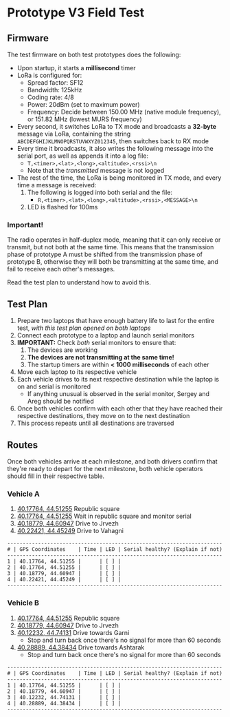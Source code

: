 # Prototype V3 Field Test

## Firmware
The test firmware on both test prototypes does the following:

- Upon startup, it starts a **millisecond** timer
- LoRa is configured for:
    - Spread factor: SF12
    - Bandwidth: 125kHz
    - Coding rate: 4/8
    - Power: 20dBm (set to maximum power)
    - Frequency: Decide between 150.00 MHz (native module frequency), or 151.82 MHz (lowest MURS frequency)
- Every second, it switches LoRa to TX mode and broadcasts a **32-byte** message via LoRa, containing the string `ABCDEFGHIJKLMNOPQRSTUVWXYZ012345`, then switches back to RX mode
- Every time it broadcasts, it also writes the following message into the serial port, as well as appends it into a log file:
    - `T,<timer>,<lat>,<long>,<altitude>,<rssi>\n`
    - Note that the _transmitted_ message is not logged
- The rest of the time, the LoRa is being monitored in TX mode, and every time a message is received:
    1. The following is logged into both serial and  the file:
        - `R,<timer>,<lat>,<long>,<altitude>,<rssi>,<MESSAGE>\n`
    2. LED is flashed for 100ms


### Important!
The radio operates in half-duplex mode, meaning that it can only receive or transmit, but not both at the same time. This means that the transmission phase of prototype A must be shifted from the transmission phase of prototype B, otherwise they will both be transmitting at the same time, and fail to receive each other's messages.

Read the test plan to understand how to avoid this.

## Test Plan
1. Prepare two laptops that have enough battery life to last for the entire test, _with this test plan opened on both laptops_
2. Connect each prototype to a laptop and launch serial monitors
3. **IMPORTANT:** Check *both* serial monitors to ensure that:
    1. The devices are working
    2. **The devices are not transmitting at the same time!**
    3. The startup timers are within **< 1000 milliseconds** of each other
4. Move each laptop to its respective vehicle
5. Each vehicle drives to its next respective destination while the laptop is on and serial is monitored
    - If anything unusual is observed in the serial monitor, Sergey and Areg should be notified
6. Once both vehicles confirm with each other that they have reached their respective destinations, they move on to the next destination
7. This process repeats until all destinations are traversed

## Routes
Once both vehicles arrive at each milestone, and both drivers confirm that they're ready to depart for the next milestone, both vehicle operators should fill in their respective table.

### Vehicle A
1. [40.17764, 44.51255](https://www.openstreetmap.org/#map=16/40.17764/44.51255) Republic square 
2. [40.17764, 44.51255](https://www.openstreetmap.org/#map=16/40.17764/44.51255) Wait in republic square and monitor serial
3. [40.18779, 44.60947](https://www.openstreetmap.org/#map=14/40.18779/44.60947) Drive to Jrvezh
4. [40.22421, 44.45249](https://www.openstreetmap.org/#map=15/40.22421/44.45249) Drive to Vahagni

```
----------------------------------------------------------------------
# | GPS Coordinates    | Time | LED | Serial healthy? (Explain if not)
----------------------------------------------------------------------
1 | 40.17764, 44.51255 |      | [ ] |
2 | 40.17764, 44.51255 |      | [ ] |
3 | 40.18779, 44.60947 |      | [ ] |
4 | 40.22421, 44.45249 |      | [ ] |
----------------------------------------------------------------------
```

### Vehicle B
1. [40.17764, 44.51255](https://www.openstreetmap.org/#map=16/40.17764/44.51255) Republic square
2. [40.18779, 44.60947](https://www.openstreetmap.org/#map=14/40.18779/44.60947) Drive to Jrvezh
3. [40.12232, 44.74131](https://www.openstreetmap.org/#map=13/40.12232/44.74131) Drive towards Garni
    * Stop and turn back once there's no signal for more than 60 seconds
4. [40.28889, 44.38434](https://www.openstreetmap.org/#map=14/40.28889/44.38434) Drive towards Ashtarak
    * Stop and turn back once there's no signal for more than 60 seconds

```
----------------------------------------------------------------------
# | GPS Coordinates    | Time | LED | Serial healthy? (Explain if not)
----------------------------------------------------------------------
1 | 40.17764, 44.51255 |      | [ ] |
2 | 40.18779, 44.60947 |      | [ ] |
3 | 40.12232, 44.74131 |      | [ ] |
4 | 40.28889, 44.38434 |      | [ ] |
----------------------------------------------------------------------
```
